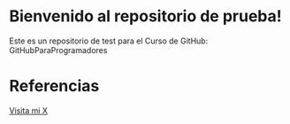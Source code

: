 # Bienvenido al repositorio de prueba!
Este es un repositorio de test para el Curso de GitHub: GitHubParaProgramadores

# Referencias
[Visita mi X](http://www.x.com)
